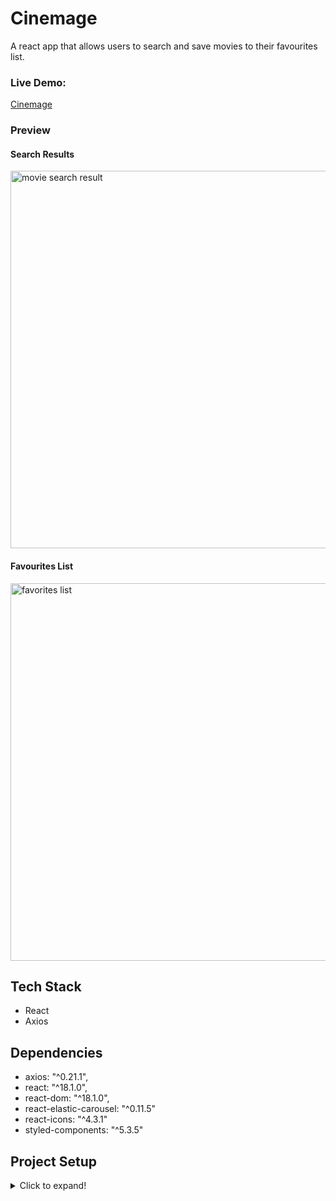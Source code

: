# Cinemage

A react app that allows users to search and save movies to their favourites list.


### Live Demo: 
[Cinemage](https://cinemage.netlify.app/)

### Preview 

#### Search Results
<img width="604" alt="movie search result" src="https://user-images.githubusercontent.com/69181038/165974153-c424822a-c247-46b4-ab90-7918d28b1827.png">


#### Favourites List
<img width="604" alt="favorites list" src="https://user-images.githubusercontent.com/69181038/165975027-966b2bd3-a369-49ff-8adb-447d156bd189.png">


## Tech Stack

- React
- Axios


## Dependencies

- axios: "^0.21.1",
- react: "^18.1.0",
- react-dom: "^18.1.0",
- react-elastic-carousel: "^0.11.5"
- react-icons: "^4.3.1"
- styled-components: "^5.3.5"


## Project Setup
<details>
  <summary>Click to expand!</summary>


Install dependencies with `npm install`.

## Running Webpack Development Server

```sh
npm start
```


</details>



